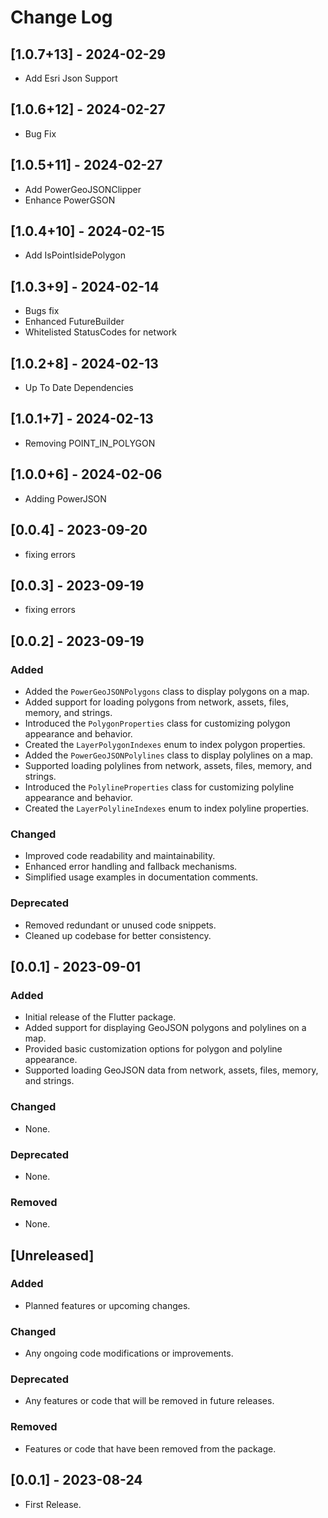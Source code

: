 # Change Log

## [1.0.7+13] - 2024-02-29

- Add Esri Json Support

## [1.0.6+12] - 2024-02-27

- Bug Fix

## [1.0.5+11] - 2024-02-27

- Add PowerGeoJSONClipper
- Enhance PowerGSON

## [1.0.4+10] - 2024-02-15

- Add IsPointIsidePolygon

## [1.0.3+9] - 2024-02-14

- Bugs fix
- Enhanced FutureBuilder
- Whitelisted StatusCodes for network

## [1.0.2+8] - 2024-02-13

- Up To Date Dependencies

## [1.0.1+7] - 2024-02-13

- Removing POINT_IN_POLYGON

## [1.0.0+6] - 2024-02-06

- Adding PowerJSON

## [0.0.4] - 2023-09-20

- fixing errors

## [0.0.3] - 2023-09-19

- fixing errors

## [0.0.2] - 2023-09-19

### Added

- Added the `PowerGeoJSONPolygons` class to display polygons on a map.
- Added support for loading polygons from network, assets, files, memory, and strings.
- Introduced the `PolygonProperties` class for customizing polygon appearance and behavior.
- Created the `LayerPolygonIndexes` enum to index polygon properties.
- Added the `PowerGeoJSONPolylines` class to display polylines on a map.
- Supported loading polylines from network, assets, files, memory, and strings.
- Introduced the `PolylineProperties` class for customizing polyline appearance and behavior.
- Created the `LayerPolylineIndexes` enum to index polyline properties.

### Changed

- Improved code readability and maintainability.
- Enhanced error handling and fallback mechanisms.
- Simplified usage examples in documentation comments.

### Deprecated

- Removed redundant or unused code snippets.
- Cleaned up codebase for better consistency.

## [0.0.1] - 2023-09-01

### Added

- Initial release of the Flutter package.
- Added support for displaying GeoJSON polygons and polylines on a map.
- Provided basic customization options for polygon and polyline appearance.
- Supported loading GeoJSON data from network, assets, files, memory, and strings.

### Changed

- None.

### Deprecated

- None.

### Removed

- None.

## [Unreleased]

### Added

- Planned features or upcoming changes.

### Changed

- Any ongoing code modifications or improvements.

### Deprecated

- Any features or code that will be removed in future releases.

### Removed

- Features or code that have been removed from the package.

## [0.0.1] - 2023-08-24

- First Release.
